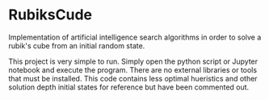 # RubiksCude
Implementation of artificial intelligence search algorithms in order to solve a rubik's cube from an initial random state.

This project is very simple to run. Simply open the python script or Jupyter notebook and execute the program. There are no external libraries or tools that must be installed. This code contains less optimal hueristics and other solution depth initial states for reference but have been commented out.
